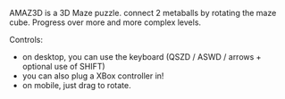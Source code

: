 AMAZ3D is a 3D Maze puzzle. connect 2 metaballs by rotating the maze cube. Progress over more and more complex levels.


Controls:
- on desktop, you can use the keyboard (QSZD / ASWD / arrows + optional use of SHIFT)
- you can also plug a XBox controller in!
- on mobile, just drag to rotate.
